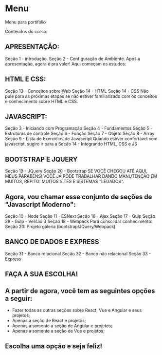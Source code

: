 # Menu
Menu para portifólio

Conteudos do corso:

## APRESENTAÇÃO:

Seção 1 - introdução.
Seção 2 - Configuração de Ambiente.
Após a apresentação, agora é pra valer! Aqui começam os estudos:

## HTML E CSS:

Seção 13 - Conceitos sobre Web
Seção 14 - HTML
Seção 14 - CSS
Não pule para as próximas etapas se não estiver familiarizado com os conceitos e conhecimento sobre HTML e CSS.

## JAVASCRIPT:

Seção 3 - Iniciando com Programação
Seção 4 - Fundamentos
Seção 5 - Estruturas de controle
Seção 6 - Função
Seção 7 - Objeto
Seção 8 - Array
Seção 9 - Lista de Exercícios de Javascript
Quando estiver confortável com javascript, sugiro ir para a Seção 14 - Integrando HTML, CSS e JS

## BOOTSTRAP E JQUERY

Seção 19 - JQuery
Seção 20 - Bootstrap
SE VOCÊ CHEGOU ATÉ AQUI, MEUS PARABÉNS! VOCÊ JÁ PODE TRABALHAR DANDO MANUTENÇÃO EM MUITOS, REPITO: MUITOS SITES E SISTEMAS "LEGADOS".

## Agora, vou chamar esse conjunto de seções de "Javascript Moderno":

Seção 10 - Node
Seção 11 - ESNext
Seção 16 - Ajax
Seção 17 - Gulp
Seção 38 - Gulp - Versão 3
Seção 18 - Webpack
Para consolidar conhecimento: Seção 20: Projeto galeria (bootstrap/JQuery/Webpack)

## BANCO DE DADOS E EXPRESS

Seção 31 - Banco relacional
Seção 32 - Banco não relacional
Seção 33 - Express

## FAÇA A SUA ESCOLHA!

## A partir de agora, você tem as seguintes opções a seguir:

- Fazer todas as outras seções sobre React, Vue e Angular e seus projetos;
- Apenas a seção de React e projetos;
- Apenas a somente a seção de Angular e projetos;
- Apenas a somente a seção de Vue e projetos;
## Escolha uma opção e seja feliz!